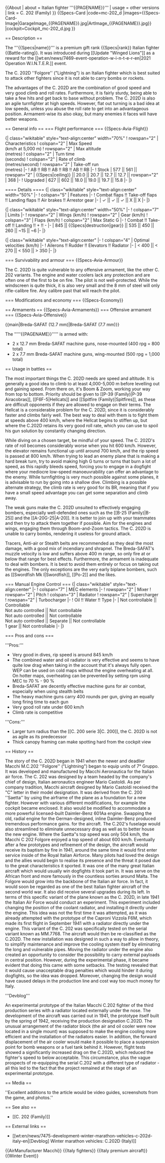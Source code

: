 {{About
| about = Italian fighter '''{{PAGENAME}}'''
| usage = other versions
| link = C. 202 (Family)
}}
{{Specs-Card
|code=mc-202_d
|images={{Specs-Card-Image|GarageImage_{{PAGENAME}}.jpg|ArtImage\_{{PAGENAME}}.jpg}}
|cockpit=Cockpit_mc-202_d.jpg
}}

== Description ==

<!-- ''In the description, the first part should be about the history of and the creation and combat usage of the aircraft, as well as its key features. In the second part, tell the reader about the aircraft in the game. Insert a screenshot of the vehicle, so that if the novice player does not remember the vehicle by name, he will immediately understand what kind of vehicle the article is talking about.'' -->

The '''{{Specs|name}}''' is a premium gift rank {{Specs|rank}} Italian fighter {{Battle-rating}}. It was introduced during [[Update "Winged Lions"]] as a reward for the [[wt:en/news/7469-event-operation-w-i-n-t-e-r-en|2021 Operation W.I.N.T.E.R.]] event.

The C. 202D ''Folgore'' ("Lightning") is an Italian fighter which is best suited to attack other fighters since it is not able to carry bombs or rockets.

The advantages of the C. 202D are the combination of good speed and very good climb and roll rates. Furthermore, it is fairly sturdy, being able to take a few hits and get back to base without problem. The C. 202D is also an agile turnfighter at high speeds. However, flat out turning is a bad idea at low speeds, unless you abuse the roll rate to get into an advantageous position. Armament-wise its also okay, but many enemies it faces will have better weapons.

== General info ==
=== Flight performance ===
{{Specs-Avia-Flight}}

<!-- ''Describe how the aircraft behaves in the air. Speed, manoeuvrability, acceleration and allowable loads - these are the most important characteristics of the vehicle.'' -->

{| class="wikitable" style="text-align:center" width="70%"
! rowspan="2" | Characteristics
! colspan="2" | Max Speed<br>(km/h at 5,000 m)
! rowspan="2" | Max altitude<br>(metres)
! colspan="2" | Turn time<br>(seconds)
! colspan="2" | Rate of climb<br>(metres/second)
! rowspan="2" | Take-off run<br>(metres)
|-
! AB !! RB !! AB !! RB !! AB !! RB
|-
! Stock
| 577 || 561 || rowspan="2" | {{Specs|ceiling}} || 20.0 || 20.7 || 12.7 || 12.7 || rowspan="2" | 368
|-
! Upgraded
| 627 || 602 || 18.0 || 19.0 || 19.7 || 15.8
|-
|}

==== Details ====
{| class="wikitable" style="text-align:center" width="50%"
|-
! colspan="5" | Features
|-
! Combat flaps !! Take-off flaps !! Landing flaps !! Air brakes !! Arrestor gear
|-
| ✓ || ✓ || ✓ || X || X <!-- ✓ -->
|-
|}

{| class="wikitable" style="text-align:center" width="50%"
|-
! colspan="7" | Limits
|-
! rowspan="2" | Wings (km/h)
! rowspan="2" | Gear (km/h)
! colspan="3" | Flaps (km/h)
! colspan="2" | Max Static G
|-
! Combat !! Take-off !! Landing !! + !! -
|-
| 845 <!-- {{Specs|destruction|body}} --> || {{Specs|destruction|gear}} || 535 || 450 || 260 || ~15 || ~6
|-
|}

{| class="wikitable" style="text-align:center"
|-
! colspan="4" | Optimal velocities (km/h)
|-
! Ailerons !! Rudder !! Elevators !! Radiator
|-
| < 400 || < 270 || < 550 || > 350
|-
|}

=== Survivability and armour ===
{{Specs-Avia-Armour}}

<!-- ''Examine the survivability of the aircraft. Note how vulnerable the structure is and how secure the pilot is, whether the fuel tanks are armoured, etc. Describe the armour, if there is any, and also mention the vulnerability of other critical aircraft systems.'' -->

The C. 202D is quite vulnerable to any offensive armament, like the other C. 202 variants. The engine and water coolers lack any protection and are often one of the first to be on fire. The pilot is not well-protected. While the windscreen is quite thick, it is also very small and the 8 mm of steel will only rifle-calibre fire. Any calibre past that will reach the pilot.

=== Modifications and economy ===
{{Specs-Economy}}

== Armaments ==
{{Specs-Avia-Armaments}}
=== Offensive armament ===
{{Specs-Avia-Offensive}}

<!-- ''Describe the offensive armament of the aircraft, if any. Describe how effective the cannons and machine guns are in a battle, and also what belts or drums are better to use. If there is no offensive weaponry, delete this subsection.'' -->

{{main|Breda-SAFAT (12.7 mm)|Breda-SAFAT (7.7 mm)}}

The '''''{{PAGENAME}}''''' is armed with:

- 2 x 12.7 mm Breda-SAFAT machine guns, nose-mounted (400 rpg = 800 total)
- 2 x 7.7 mm Breda-SAFAT machine guns, wing-mounted (500 rpg = 1,000 total)

== Usage in battles ==

<!-- ''Describe the tactics of playing in the aircraft, the features of using aircraft in a team and advice on tactics. Refrain from creating a "guide" - do not impose a single point of view, but instead, give the reader food for thought. Examine the most dangerous enemies and give recommendations on fighting them. If necessary, note the specifics of the game in different modes (AB, RB, SB).'' -->

The most important things the C. 202D needs are speed and altitude. It is generally a good idea to climb to at least 4,000-5,000 m before levelling out and gaining speed. From there on, it's Boom & Zoom, working your way from top to bottom. Priority should be given to [[P-39 (Family)|P-39 Airacobras]], [[F6F-5|Hellcats]] and [[Spitfire (Family)|Spitfires]], as these are difficult opponents if they are allowed to engage on their terms. The Hellcat is a considerable problem for the C. 202D, since it is considerably faster and climbs fairly well. The best way to deal with them is to fight them at speeds above 400 km/h, where the Hellcat begins to stiffen up, but where the C.202D retains its very good roll rate, which you can use to spoil his gun solution by constantly changing direction.

While diving on a chosen target, be mindful of your speed. The C. 202D's rate of roll becomes considerably worse when you hit 600 km/h. However, the elevator remains functional up until around 700 km/h, and the rip speed is passed at 800 km/h. When trying to lead an enemy plane that is making a hard break turn, try to avoid making high G turns or turns that burn a lot of speed, as this rapidly bleeds speed, forcing you to engage in a dogfight where your mediocre low-speed manoeuvrability can offer an advantage to the enemy. While turnfighting is very much possible against some planes, it is advisable to run by going into a shallow dive. Climbing is a possible alternate strategy, the climb rate is very good for its BR, meaning that if you have a small speed advantage you can get some separation and climb away.

The weak guns make the C. 202D unsuited to effectively engaging bombers, especially well-defended ones such as the [[B-25 (Family)|B-25]] and the [[A-20G-25|A-20]]. It is better to join up with your teammates and then try to attack them together if possible. Aim for the engines and wings, engaging them through Boom-and-Zoom tactics. The C. 202D is unable to carry bombs, rendering it useless for ground attack.

Tracers, Anti-air or Stealth belts are recommended as they deal the most damage, with a good mix of incendiary and shrapnel. The Breda-SAFAT's muzzle velocity is low and suffers above 400 m range, so only fire at or below that range for best effects. Furthermore, the armament is inadequate to deal with bombers. It is best to avoid them entirely or focus on taking out the engines. The only exceptions are the very early biplane bombers, such as [[Swordfish Mk I|Swordfish]], [[Po-2]] and the likes.

=== Manual Engine Control ===
{| class="wikitable" style="text-align:center"
|-
! colspan="7" | MEC elements
|-
! rowspan="2" | Mixer
! rowspan="2" | Pitch
! colspan="3" | Radiator
! rowspan="2" | Supercharger
! rowspan="2" | Turbocharger
|-
! Oil !! Water !! Type
|-
| Not controllable || Controllable<br>Not auto controlled || Not controllable<br>Not auto controlled || Not controllable<br>Not auto controlled || Separate || Not controllable<br>1 gear || Not controllable
|-
|}

=== Pros and cons ===

<!-- ''Summarise and briefly evaluate the vehicle in terms of its characteristics and combat effectiveness. Mark its pros and cons in the bulleted list. Try not to use more than 6 points for each of the characteristics. Avoid using categorical definitions such as "bad", "good" and the like - use substitutions with softer forms such as "inadequate" and "effective".'' -->

'''Pros:'''

- Very good in dives, rip speed is around 845 km/h
- The combined water and oil radiator is very effective and seems to have quite low drag when taking in the account that it's always fully open. WEP can be used on cold maps without the engine overheating at all. On hotter maps, overheating can be prevented by setting rpm using MEC to 70 % - 90 %
- Breda-SAFAT are decently effective machine guns for air combat, especially when using stealth belts
- The heavy machine guns carry 400 rounds per gun, giving an equally long firing time to each gun
- Very good roll rate under 600 km/h
- Climb rate is competitive

'''Cons:'''

- Larger turn radius than the [[C. 200 serie 3|C. 200]], the C. 202D is not as agile as its predecessor
- Thick canopy framing can make spotting hard from the cockpit view

== History ==

<!-- ''Describe the history of the creation and combat usage of the aircraft in more detail than in the introduction. If the historical reference turns out to be too long, take it to a separate article, taking a link to the article about the vehicle and adding a block "/History" (example: <nowiki>https://wiki.warthunder.com/(Vehicle-name)/History</nowiki>) and add a link to it here using the <code>main</code> template. Be sure to reference text and sources by using <code><nowiki><ref></ref></nowiki></code>, as well as adding them at the end of the article with <code><nowiki><references /></nowiki></code>. This section may also include the vehicle's dev blog entry (if applicable) and the in-game encyclopedia description (under <code><nowiki>=== In-game description ===</nowiki></code>, also if applicable).'' -->

The story of the C. 202D began in 1941 when the newer and deadlier Macchi M.C.202 ''Folgore'' ("Lightning") began to equip units of 7° Gruppo. It was developed and manufactured by Macchi Aeronautica for the Italian air force. The C. 202 was designed by a team headed by the company's chief of design, Italian aeronautics engineer Mario Castoldi. As per company tradition, Macchi aircraft designed by Mario Castoldi received the "C" letter in their model designation. It was derived from the C. 200 ''Saetta'' by using the airframe of the plane as a foundation for a new fighter. However with various different modifications, for example the cockpit became enclosed. It also would be modified to accommodate a more powerful licensed-built Daimler-Benz 601Aa engine. Swapping the old, radial engine for the German-designed, inline Daimler-Benz produced tremendous performance gains. for the aircraft. The C.202's fuselage would also streamlined to eliminate unnecessary drag as well as to better house the new engine. Where the Saetta"s top speed was only 504 km/h, the Macchi C 202 Folgore enjoyed a top speed of about 600 km/h. Eventually after a few prototypes and refinement of the design, the aircraft would receive its baptism by fire in 1941, around the same time it would first enter service inside of the Royal Italian Airforce. Many pilots had loved the design and the allies would begin to realise its presence and the threat it posed due to the great characteristics it sported. It was one of the many great Italian aircraft which would usually win dogfights it took part in. It was serve on the African front and more famously in the countless sorties around Malta. The Folgore would grow into the backbone of the Italian air force. In fact, it would soon be regarded as one of the best Italian fighter aircraft of the second world war. It also did receive several upgrades during its left. In terms of this specific variant of the plane known as the C. 202D, in late 1941 the Italian Air Force would conduct an experiment. This experiment included changing the position of the coolant radiator, and installing it directly under the engine. This idea was not the first time it was attempted, as it was already attempted with the prototype of the Caproni Vizzola F6M, which made its first flight in September 1941 with a radiator directly under the engine. This variant of the C. 202 was specifically tested on the serial variant known as MM.7768. The aircraft would then be re-classified as the C.202D. The new installation was designed in such a way to allow in theory, to simplify maintenance and improve the cooling system itself by eliminating the long and vulnerable pipes. Moving the radiator under the engine also created an opportunity to consider the possibility to carry external payloads in central position. However, during the experimental phase, it became evident that doing this came with some setbacks. The testing revealed that it would cause unacceptable drag penalties which would hinder it during dogfights, so the idea was dropped. Moreover, changing the design would have caused delays in the production line and cost way too much money for Italy.

'''Devblog'''

An experimental prototype of the Italian Macchi C.202 fighter of the third production series with a radiator located externally under the nose. The development of the aircraft was carried out in 1941, the prototype itself built by the spring of 1942, receiving the production designation C.202D. The unusual arrangement of the radiator block (the air and oil cooler were now located in a single mount) was supposed to make the engine cooling more efficient and the installation of the radiators easier. In addition, the forward displacement of the air cooler would make it possible to place a suspension point for bomb weapons or a fuel tank behind it. However, flight tests showed a significantly increased drag on the C.202D, which reduced the fighter's speed to below acceptable. This circumstance, plus the vague prospects of re-equipping the serial C.202 with a different type of radiator - all this led to the fact that the project remained at the stage of an experimental prototype.

== Media ==

<!-- ''Excellent additions to the article would be video guides, screenshots from the game, and photos.'' -->

''Excellent additions to the article would be video guides, screenshots from the game, and photos.''

== See also ==

<!-- ''Links to the articles on the War Thunder Wiki that you think will be useful for the reader, for example:''
* ''reference to the series of the aircraft;''
* ''links to approximate analogues of other nations and research trees.'' -->

- [[C. 202 (Family)]]

== External links ==

<!-- ''Paste links to sources and external resources, such as:''
* ''topic on the official game forum;''
* ''other literature.'' -->

- [[wt:en/news/7475-development-winter-marathon-vehicles-c-202d-italy-en|[Devblog] Winter marathon vehicles: C.202D (Italy)]]

{{AirManufacturer Macchi}}
{{Italy fighters}}
{{Italy premium aircraft}}
{{Winter Event}}
